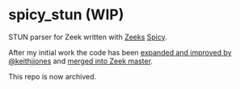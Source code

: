 # spicy_stun (WIP)
STUN parser for Zeek written with [Zeeks](https://github.com/zeek/zeek) [Spicy](https://github.com/zeek/spicy).

After my initial work the code has been [expanded and improved by @keithjjones](https://github.com/keithjjones/spicy-analyzers/tree/fix_stun/analyzer/protocol/stun) and [merged into Zeek master](https://github.com/zeek/spicy-analyzers/pull/67).

This repo is now archived.
